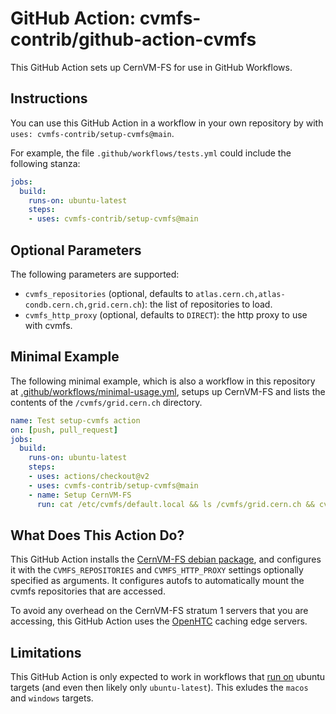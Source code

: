 # GitHub Action: cvmfs-contrib/github-action-cvmfs
This GitHub Action sets up CernVM-FS for use in GitHub Workflows.

## Instructions
You can use this GitHub Action in a workflow in your own repository by with `uses: cvmfs-contrib/setup-cvmfs@main`.

For example, the file `.github/workflows/tests.yml` could include the following stanza:
```yaml
jobs:
  build:
    runs-on: ubuntu-latest
    steps:
    - uses: cvmfs-contrib/setup-cvmfs@main
```

## Optional Parameters
The following parameters are supported:
- `cvmfs_repositories` (optional, defaults to `atlas.cern.ch,atlas-condb.cern.ch,grid.cern.ch`): the list of repositories to load.
- `cvmfs_http_proxy` (optional, defaults to `DIRECT`): the http proxy to use with cvmfs.

## Minimal Example

The following minimal example, which is also a workflow in this repository at [.github/workflows/minimal-usage.yml](https://github.com/cvmfs-contrib/github-action-cvmfs/tree/main/.github/workflows/minimal-usage.yml), setups up CernVM-FS and lists the contents of the `/cvmfs/grid.cern.ch` directory.
```yaml
name: Test setup-cvmfs action
on: [push, pull_request]
jobs:
  build:
    runs-on: ubuntu-latest
    steps:
    - uses: actions/checkout@v2
    - uses: cvmfs-contrib/setup-cvmfs@main
    - name: Setup CernVM-FS
      run: cat /etc/cvmfs/default.local && ls /cvmfs/grid.cern.ch && cvmfs_config showconfig grid.cern.ch
```

## What Does This Action Do?

This GitHub Action installs the [CernVM-FS debian package](https://ecsft.cern.ch/dist/cvmfs/cvmfs-release/cvmfs-release-latest_all.deb), and configures it with the `CVMFS_REPOSITORIES` and `CVMFS_HTTP_PROXY` settings optionally specified as arguments. It configures autofs to automatically mount the cvmfs repositories that are accessed.

To avoid any overhead on the CernVM-FS stratum 1 servers that you are accessing, this GitHub Action uses the [OpenHTC](https://openhtc.io) caching edge servers.

## Limitations

This GitHub Action is only expected to work in workflows that [run on](https://docs.github.com/en/free-pro-team@latest/actions/reference/workflow-syntax-for-github-actions#jobsjob_idruns-on) ubuntu targets (and even then likely only `ubuntu-latest`). This exludes the `macos` and `windows` targets.
